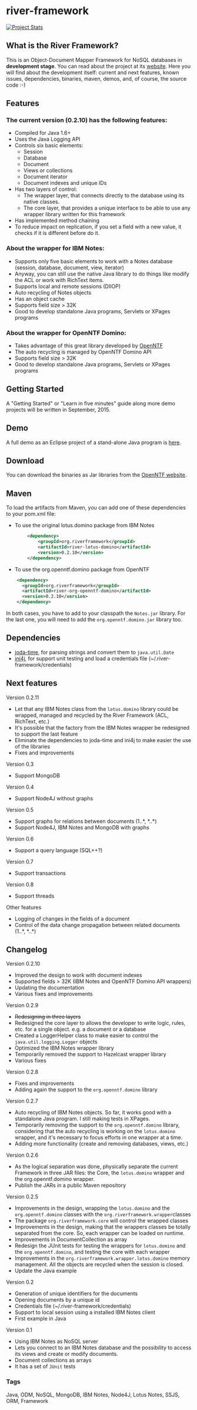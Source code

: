 # river-framework
[![Project Stats](https://www.openhub.net/p/river-framework/widgets/project_thin_badge.gif)](https://www.openhub.net/p/river-framework)

## What is the River Framework?

This is an Object-Document Mapper Framework for NoSQL databases in **development stage**. You can read about the project at its [website](http://www.riverframework.org). Here you will find about the development itself: current and next features, known issues, dependencies, binaries, maven, demos, and, of course, the source code :-)


## Features

### The current version (0.2.10) has the following features: 

- Compiled for Java 1.6+ 
- Uses the Java Logging API
- Controls six basic elements:
  - Session
  - Database
  - Document
  - Views or collections
  - Document iterator
  - Document indexes and unique IDs
- Has two layers of control:
  - The wrapper layer, that connects directly to the database using its native classes. 
  - The core layer, that provides a unique interface to be able to use any wrapper library written for this framework 
- Has implemented method chaining
- To reduce impact on replication, if you set a field with a new value, it checks if it is different before do it.


### About the wrapper for IBM Notes:

- Supports only five basic elements to work with a Notes database (session, database, document, view, iterator)
- Anyway, you can still use the native Java library to do things like modify the ACL or work with RichText items.
- Supports local and remote sessions (DIIOP) 
- Auto recycling of Notes objects
- Has an object cache
- Supports field size > 32K
- Good to develop standalone Java programs, Servlets or XPages programs 


### About the wrapper for OpenNTF Domino:

- Takes advantage of this great library developed by [OpenNTF](http://www.openntf.org/main.nsf/project.xsp?r=project/OpenNTF%20Domino%20API)
- The auto recycling is managed by OpenNTF Domino API
- Supports field size > 32K
- Good to develop standalone Java programs, Servlets or XPages programs 


## Getting Started
A "Getting Started" or "Learn in five minutes" guide along more demo projects will be written in September, 2015. 


## Demo

A full demo as an Eclipse project of a stand-alone Java program is [here](https://github.com/mariosotil/river-framework-demo).


## Download

You can download the binaries as Jar libraries from the [OpenNTF website](http://www.openntf.org/main.nsf/project.xsp?r=project/River%20Framework/releases/).


## Maven

To load the artifacts from Maven, you can add one of these dependencies to your pom.xml file:

- To use the original lotus.domino package from IBM Notes

```xml
		<dependency>
			<groupId>org.riverframework</groupId>
			<artifactId>river-lotus-domino</artifactId>
			<version>0.2.10</version>
		</dependency>
```

- To use the org.openntf.domino package from OpenNTF

```xml
    <dependency>
      <groupId>org.riverframework</groupId>
      <artifactId>river-org-openntf-domino</artifactId>
      <version>0.2.10</version>
    </dependency>
```

In both cases, you have to add to your classpath the `Notes.jar` library. For the last one, you will need to add the `org.openntf.domino.jar` library too.


## Dependencies

- [joda-time](http://www.joda.org/joda-time/), for parsing strings and convert them to `java.util.Date`
- [ini4j](http://ini4j.sourceforge.net/), for support unit testing and load a credentials file (~/.river-framework/credentials)


## Next features

Version 0.2.11
- Let that any IBM Notes class from the `lotus.domino` library could be wrapped, managed and recycled by the River Framework (ACL, RichText, etc.)
- It's possible that the factory from the IBM Notes wrapper be redesigned to support the last feature
- Eliminate the dependencies to joda-time and ini4j to make easier the use of the libraries
- Fixes and improvements

Version 0.3
- Support MongoDB

Version 0.4
- Support Node4J without graphs

Version 0.5
- Support graphs for relations between documents (1..\*, \*..\*) 
- Support Node4J, IBM Notes and MongoDB with graphs

Version 0.6
- Support a query language (SQL++?)

Version 0.7
- Support transactions
 
Version 0.8
- Support threads

Other features
- Logging of changes in the fields of a document
- Control of the data change propagation between related documents (1..\*, \*..\*)



## Changelog

Version 0.2.10
- Improved the design to work with document indexes
- Supported fields > 32K (IBM Notes and OpenNTF Domino API wrappers)
- Updating the documentation 
- Various fixes and improvements

Version 0.2.9
- ~~Redesigning in three layers~~
- Redesigned the core layer to allows the developer to write logic, rules, etc. for a single object. e.g. a document or a database
- Created a LoggerHelper class to make easier to control the `java.util.logging.Logger` objects
- Optimized the IBM Notes wrapper library
- Temporarily removed the support to Hazelcast wrapper library
- Various fixes 

Version 0.2.8
- Fixes and improvements
- Adding again the support to the `org.openntf.domino` library

Version 0.2.7
- Auto recycling of IBM Notes objects. So far, it works good with a standalone Java program. I still making tests in XPages.
- Temporarily removing the support to the `org.openntf.domino` library, considering that the auto recycling is working on the `lotus.domino` wrapper, and it's necessary to focus efforts in one wrapper at a time. 
- Adding more functionality (create and removing databases, views, etc.)

Version 0.2.6
- As the logical separation was done, physically separate the current Framework in three JAR files: the Core, the `lotus.domino` wrapper and the org.openntf.domino wrapper.
- Publish the JARs in a public Maven repository

Version 0.2.5
- Improvements in the design, wrapping the `lotus.domino` and the `org.openntf.domino` classes with the `org.riverframework.wrapper`classes
- The package `org.riverframework.core` will control the wrapped classes 
- Improvements in the design, making that the wrappers classes be totally separated from the core. So, each wrapper can be loaded on runtime.
- Improvements in DocumentCollection as array
- Redesign the JUnit tests for testing the wrappers for `lotus.domino` and the `org.openntf.domino`, and testing the core with each wrapper
- Improvements in the `org.riverframework.wrapper.lotus.domino` memory management. All the objects are recycled when the session is closed.
- Update the Java example

Version 0.2
- Generation of unique identifiers for the documents
- Opening documents by a unique id
- Credentials file (~/.river-framework/credentials)
- Support to local session using a installed IBM Notes client 
- First example in Java

Version 0.1
- Using IBM Notes as NoSQL server
- Lets you connect to an IBM Notes database and the possibility to access its views and create or modify documents.
- Document collections as arrays
- It has a set of `JUnit` tests


### Tags

Java, ODM, NoSQL, MongoDB, IBM Notes, Node4J, Lotus Notes, SSJS, ORM, Framework

